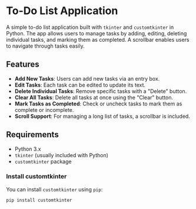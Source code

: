 # To-Do List Application

A simple to-do list application built with `tkinter` and `customtkinter` in Python. The app allows users to manage tasks by adding, editing, deleting individual tasks, and marking them as completed. A scrollbar enables users to navigate through tasks easily.

## Features

- **Add New Tasks**: Users can add new tasks via an entry box.
- **Edit Tasks**: Each task can be edited to update its text.
- **Delete Individual Tasks**: Remove specific tasks with a "Delete" button.
- **Clear All Tasks**: Delete all tasks at once using the "Clear" button.
- **Mark Tasks as Completed**: Check or uncheck tasks to mark them as complete or incomplete.
- **Scroll Support**: For managing a long list of tasks, a scrollbar is included.

## Requirements

- Python 3.x
- `tkinter` (usually included with Python)
- `customtkinter` package

### Install customtkinter

You can install `customtkinter` using `pip`:

```bash
pip install customtkinter
